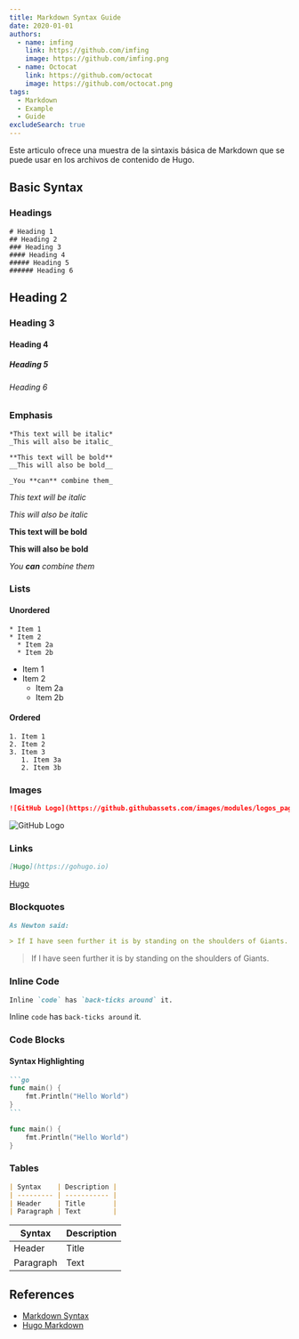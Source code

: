 ```yaml
---
title: Markdown Syntax Guide
date: 2020-01-01
authors:
  - name: imfing
    link: https://github.com/imfing
    image: https://github.com/imfing.png
  - name: Octocat
    link: https://github.com/octocat
    image: https://github.com/octocat.png
tags:
  - Markdown
  - Example
  - Guide
excludeSearch: true
---
```


Este articulo ofrece una muestra de la sintaxis básica de Markdown que se puede usar en los archivos de contenido de Hugo.
<!--more-->

## Basic Syntax

### Headings

```
# Heading 1
## Heading 2
### Heading 3
#### Heading 4
##### Heading 5
###### Heading 6
```

## Heading 2
### Heading 3
#### Heading 4
##### Heading 5
###### Heading 6

### Emphasis

```text
*This text will be italic*
_This will also be italic_

**This text will be bold**
__This will also be bold__

_You **can** combine them_
```

*This text will be italic*

_This will also be italic_

**This text will be bold**

__This will also be bold__

_You **can** combine them_

### Lists

#### Unordered

```
* Item 1
* Item 2
  * Item 2a
  * Item 2b
```

* Item 1
* Item 2
  * Item 2a
  * Item 2b

#### Ordered

```
1. Item 1
2. Item 2
3. Item 3
   1. Item 3a
   2. Item 3b
```

### Images

```markdown
![GitHub Logo](https://github.githubassets.com/images/modules/logos_page/GitHub-Mark.png)
```

![GitHub Logo](https://github.githubassets.com/images/modules/logos_page/GitHub-Mark.png)

### Links

```markdown
[Hugo](https://gohugo.io)
```

[Hugo](https://gohugo.io)

### Blockquotes

```markdown
As Newton said:

> If I have seen further it is by standing on the shoulders of Giants.
```

> If I have seen further it is by standing on the shoulders of Giants.

### Inline Code

```markdown
Inline `code` has `back-ticks around` it.
```

Inline `code` has `back-ticks around` it.

### Code Blocks

#### Syntax Highlighting

````markdown
```go
func main() {
    fmt.Println("Hello World")
}
```
````

```go
func main() {
    fmt.Println("Hello World")
}
```

### Tables

```markdown
| Syntax    | Description |
| --------- | ----------- |
| Header    | Title       |
| Paragraph | Text        |
```

| Syntax    | Description |
| --------- | ----------- |
| Header    | Title       |
| Paragraph | Text        |

## References

- [Markdown Syntax](https://www.markdownguide.org/basic-syntax/)
- [Hugo Markdown](https://gohugo.io/content-management/formats/#markdown)